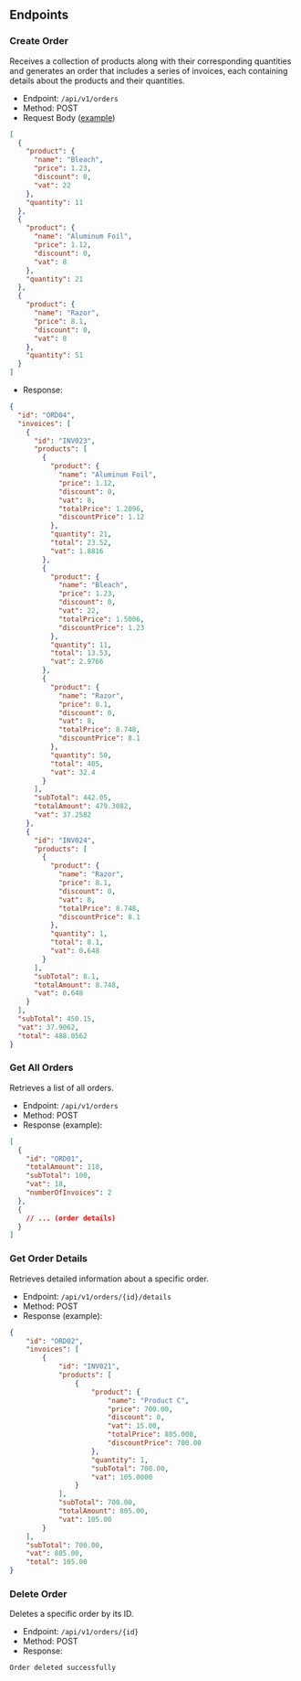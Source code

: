 ## Endpoints
### Create Order
Receives a collection of products along with their corresponding 
quantities and generates an order that includes a series of 
invoices, each containing details about the products and their 
quantities.

* Endpoint: `/api/v1/orders`
* Method: POST
* Request Body ([example](src/main/resources/data.json))
```json
[
  {
    "product": {
      "name": "Bleach",
      "price": 1.23,
      "discount": 0,
      "vat": 22
    },
    "quantity": 11
  },
  {
    "product": {
      "name": "Aluminum Foil",
      "price": 1.12,
      "discount": 0,
      "vat": 8
    },
    "quantity": 21
  },
  {
    "product": {
      "name": "Razor",
      "price": 8.1,
      "discount": 0,
      "vat": 8
    },
    "quantity": 51
  }
]
```
* Response:
```json
{
  "id": "ORD04",
  "invoices": [
    {
      "id": "INV023",
      "products": [
        {
          "product": {
            "name": "Aluminum Foil",
            "price": 1.12,
            "discount": 0,
            "vat": 8,
            "totalPrice": 1.2096,
            "discountPrice": 1.12
          },
          "quantity": 21,
          "total": 23.52,
          "vat": 1.8816
        },
        {
          "product": {
            "name": "Bleach",
            "price": 1.23,
            "discount": 0,
            "vat": 22,
            "totalPrice": 1.5006,
            "discountPrice": 1.23
          },
          "quantity": 11,
          "total": 13.53,
          "vat": 2.9766
        },
        {
          "product": {
            "name": "Razor",
            "price": 8.1,
            "discount": 0,
            "vat": 8,
            "totalPrice": 8.748,
            "discountPrice": 8.1
          },
          "quantity": 50,
          "total": 405,
          "vat": 32.4
        }
      ],
      "subTotal": 442.05,
      "totalAmount": 479.3082,
      "vat": 37.2582
    },
    {
      "id": "INV024",
      "products": [
        {
          "product": {
            "name": "Razor",
            "price": 8.1,
            "discount": 0,
            "vat": 8,
            "totalPrice": 8.748,
            "discountPrice": 8.1
          },
          "quantity": 1,
          "total": 8.1,
          "vat": 0.648
        }
      ],
      "subTotal": 8.1,
      "totalAmount": 8.748,
      "vat": 0.648
    }
  ],
  "subTotal": 450.15,
  "vat": 37.9062,
  "total": 488.0562
}
```

### Get All Orders
Retrieves a list of all orders.

* Endpoint: `/api/v1/orders`
* Method: POST
* Response (example):
```json
[
  {
    "id": "ORD01",
    "totalAmount": 118,
    "subTotal": 100,
    "vat": 18,
    "numberOfInvoices": 2
  },
  {
    // ... (order details)
  }
]

```

### Get Order Details
Retrieves detailed information about a specific order.

* Endpoint: `/api/v1/orders/{id}/details`
* Method: POST
* Response (example):
```json
{
    "id": "ORD02",
    "invoices": [
        {
            "id": "INV021",
            "products": [
                {
                    "product": {
                        "name": "Product C",
                        "price": 700.00,
                        "discount": 0,
                        "vat": 15.00,
                        "totalPrice": 805.000,
                        "discountPrice": 700.00
                    },
                    "quantity": 1,
                    "subTotal": 700.00,
                    "vat": 105.0000
                }
            ],
            "subTotal": 700.00,
            "totalAmount": 805.00,
            "vat": 105.00
        }
    ],
    "subTotal": 700.00,
    "vat": 805.00,
    "total": 105.00
}
```

### Delete Order
Deletes a specific order by its ID.

* Endpoint: `/api/v1/orders/{id}`
* Method: POST
* Response:
```
Order deleted successfully
```
